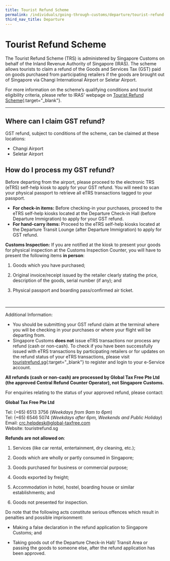 ```yaml
---
title: Tourist Refund Scheme
permalink: /individuals/going-through-customs/departure/tourist-refund-scheme/
third_nav_title: Departure
---
```

# Tourist Refund Scheme

The Tourist Refund Scheme (TRS) is administered by Singapore Customs on behalf of the Inland Revenue Authority of Singapore (IRAS).  The scheme allows tourists to claim a refund of the Goods and Services Tax (GST) paid on goods purchased from participating retailers if the goods are brought out of Singapore via Changi International Airport or Seletar Airport.

For more information on the scheme’s qualifying conditions and tourist eligibility criteria, please refer to IRAS’ webpage on  [Tourist Refund Scheme](https://www.iras.gov.sg/IRASHome/Schemes/GST/Tourist-Refund-Scheme/){:target="_blank"}.


***

## Where can I claim GST refund?
GST refund, subject to conditions of the scheme, can be claimed at these locations:

-   Changi Airport
-   Seletar Airport

## How do I process my GST refund?
Before departing from the airport, please proceed to the electronic TRS (eTRS) self-help kiosk to apply for your GST refund.  You will need to scan your physical passport to retrieve all eTRS transactions tagged to your passport.

-   **For check-in items:** Before checking-in your purchases, proceed to the eTRS self-help kiosks located at the Departure Check-in Hall (before Departure Immigration) to apply for your GST refund.
-   **For hand-carry items:** Proceed to the eTRS self-help kiosks located at the Departure Transit Lounge (after Departure Immigration) to apply for GST refund.

**Customs Inspection:** If you are notified at the kiosk to present your goods for physical inspection at the Customs Inspection Counter, you will have to present the following items  **in person**:

1) Goods which you have purchased;

2) Original invoice/receipt issued by the retailer clearly stating the price, description of the goods, serial number (if any); and

3) Physical passport and boarding pass/confirmed air ticket.
<br>

***

Additional Information:

-   You should be submitting your GST refund claim at the terminal where you will be checking in your purchases or where your flight will be departing from.
-   Singapore Customs  **does not**  issue eTRS transactions nor process any refund (cash or non-cash). To check if you have been successfully issued with eTRS transactions by participating retailers or for updates on the refund status of your eTRS transactions, please visit  [touristrefund.sg](https://touristrefund.sg/){:target="_blank"} to register and login to your e-Service account.

**All refunds (cash or non-cash) are processed by Global Tax Free Pte Ltd (the approved Central Refund Counter Operator), not Singapore Customs.**



For enquiries relating to the status of your approved refund, please contact:

**Global Tax Free Pte Ltd**

Tel: (+65) 6513 3756 (*Weekdays from 9am to 6pm*)<br>Tel: (+65) 6546 5074 (*Weekdays after 6pm, Weekends and Public Holiday*) <br> Email: crc.helpdesk@global-taxfree.com <br> Website: touristrefund.sg


**Refunds are not allowed on**:

1.  Services (like car rental, entertainment, dry cleaning, etc.);
    
2.  Goods which are wholly or partly consumed in Singapore;
    
3.  Goods purchased for business or commercial purpose;
    
4.  Goods exported by freight;
    
5.  Accommodation in hotel, hostel, boarding house or similar establishments; and
    
6.  Goods not presented for inspection.
    

Do note that the following acts constitute serious offences which result in penalties and possible imprisonment:

-   Making a false declaration in the refund application to Singapore Customs; and
    
-   Taking goods out of the Departure Check-in Hall/ Transit Area or passing the goods to someone else, after the refund application has been approved.
